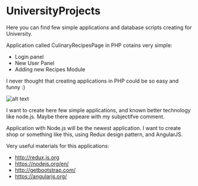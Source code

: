 # UniversityProjects
Here you can find few simple applications and database scripts creating for University.

Application called CulinaryRecipesPage in PHP cotains very simple:
- Login panel
- New User Panel
- Adding new Recipes Module

I never thought that creating applications in PHP could be so easy and funny :)

![alt text](https://cloud.githubusercontent.com/assets/24956354/26801330/d211b09c-4a3c-11e7-983f-2256be7551a9.png)

I want to create here few simple applications, and known better technology like node.js. Maybe there appeare with my subjectifve comment.

Application with Node.js will be the newest application. 
I want to create shop or something like this, using Redux design pattern, and AngularJS.

Very useful materials for this applications:
- http://redux.js.org
- https://nodejs.org/en/
- http://getbootstrap.com/
- https://angularjs.org/
